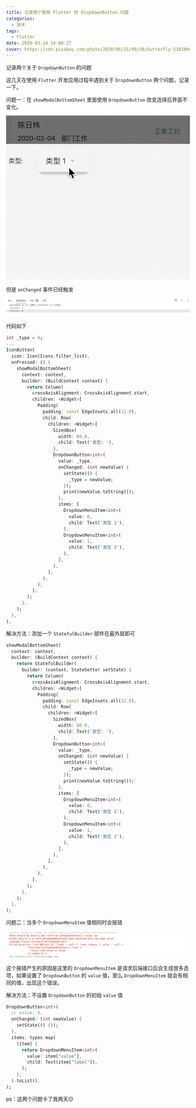 ```yaml
---
title: 记录两个使用 Flutter 的 DropdownButton 问题
categories:
  - 技术
tags:
  - Flutter
date: 2020-03-24 16:08:27
cover: https://cdn.pixabay.com/photo/2020/06/15/09/30/butterfly-5301066_960_720.jpg
---
```


记录两个关于 `DropdownButton` 的问题

<!--more-->


这几天在使用 `Flutter` 开发应用过程中遇到关于 `DropdownButton` 两个问题，记录一下。

问题一：在 `showModalBottomSheet` 里面使用 `DropdownButton` 改变选择后界面不变化。

![no-change](./images/flutter-dropdown-problem/dropdown-no-change.gif)

但是 `onChanged` 事件已经触发

![console](./images/flutter-dropdown-problem/console.png)

代码如下
```dart
int _type = 0;
...
IconButton(
  icon: Icon(Icons.filter_list),
  onPressed: () {
    showModalBottomSheet(
      context: context,
      builder: (BuildContext context) {
        return Column(
          crossAxisAlignment: CrossAxisAlignment.start,
          children: <Widget>[
            Padding(
              padding: const EdgeInsets.all(12.0),
              child: Row(
                children: <Widget>[
                  SizedBox(
                    width: 80.0,
                    child: Text('类型: '),
                  ),
                  DropdownButton<int>(
                    value: _type,
                    onChanged: (int newValue) {
                      setState(() {
                        _type = newValue;
                      });
                      print(newValue.toString());
                    },
                    items: [
                      DropdownMenuItem<int>(
                        value: 0,
                        child: Text('类型 1'),
                      ),
                      DropdownMenuItem<int>(
                        value: 1,
                        child: Text('类型 2'),
                      ),
                    ],
                  ),
                ],
              ),
            ),
          ],
        );
      },
    );
  },
),
```

解决方法：添加一个 `StatefulBuilder` 部件在最外层即可

```dart
showModalBottomSheet(
  context: context,
  builder: (BuildContext context) {
    return StatefulBuilder(
      builder: (context, StateSetter setState) {
        return Column(
          crossAxisAlignment: CrossAxisAlignment.start,
          children: <Widget>[
            Padding(
              padding: const EdgeInsets.all(12.0),
              child: Row(
                children: <Widget>[
                  SizedBox(
                    width: 80.0,
                    child: Text('类型: '),
                  ),
                  DropdownButton<int>(
                    value: _type,
                    onChanged: (int newValue) {
                      setState(() {
                        _type = newValue;
                      });
                      print(newValue.toString());
                    },
                    items: [
                      DropdownMenuItem<int>(
                        value: 0,
                        child: Text('类型 1'),
                      ),
                      DropdownMenuItem<int>(
                        value: 1,
                        child: Text('类型 2'),
                      ),
                    ],
                  ),
                ],
              ),
            ),
          ],
        );
      },
    );
  },
);
```

问题二：当多个 `DropdownMenuItem` 值相同时会报错

![crash](./images/flutter-dropdown-problem/crash.png)

这个报错产生的原因是这里的 `DropdownMenuItem` 是请求后端接口后会生成很多选项，如果设置了 `DropdownButton` 的 `value` 值，那么 `DropdownMenuItem` 就会有相同的值，出现这个错误。

解决方法：不设置 `DropdownButton` 的初始 `value` 值

```dart
DropdownButton<int>(
  // value: 0,
  onChanged: (int newValue) {
    setState(() {});
  },
  items: types.map(
    (item) {
      return DropdownMenuItem<int>(
        value: item["value"],
        child: Text(item["label"]),
      );
    },
  ).toList(),
);
```

ps：这两个问题卡了我两天😔
